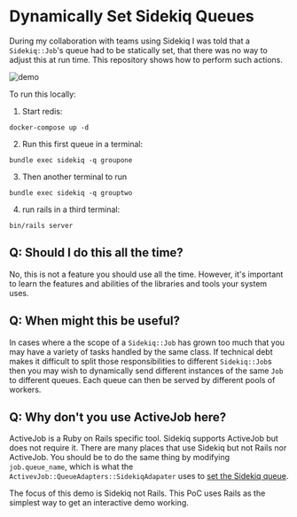 # Dynamically Set Sidekiq Queues

During my collaboration with teams using Sidekiq I was told that a `Sidekiq::Job`'s queue had to be statically set, 
that there was no way to adjust this at run time. This repository shows how to perform such actions.

![demo](./example.gif)

To run this locally:

1. Start redis: 
```
docker-compose up -d
```
2. Run this first  queue in a terminal:
```
bundle exec sidekiq -q groupone
```
3. Then another terminal to run

```
bundle exec sidekiq -q grouptwo
```

4. run rails in a third terminal:
```
bin/rails server
```

## Q: Should I do this all the time?

No, this is not a feature you should use all the time. However, it's important to learn the features and abilities of 
the libraries and tools your system uses.

## Q: When might this be useful?

In cases where a the scope of a `Sidekiq::Job` has grown too much that you may have a variety of tasks handled by the 
same class. If technical debt makes it difficult to split those responsibilities to different `Sidekiq::Job`s then 
you may wish to dynamically send different instances of the same `Job` to different queues. Each queue can then be 
served by different pools of workers.

## Q: Why don't you use ActiveJob here? 

ActiveJob is a Ruby on Rails specific tool. Sidekiq supports ActiveJob but does not require it. There are many 
places that use Sidekiq but not Rails nor ActiveJob. You should be to do the same thing by modifying `job.queue_name`,
which is what the `ActivevJob::QueueAdapters::SidekiqAdapater` uses to 
[set the Sidekiq queue](https://github.com/rails/rails/blob/444df0eee1b537ecaa11509e819b071d4e87b519/activejob/lib/active_job/queue_adapters/sidekiq_adapter.rb#L24).

The focus of this demo is Sidekiq not Rails. This PoC uses Rails as the simplest way to get an interactive demo working.
